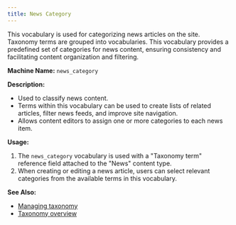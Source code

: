 ```yaml
---
title: News Category
---
```


This vocabulary is used for categorizing news articles on the site. Taxonomy terms are grouped into vocabularies. This vocabulary provides a predefined set of categories for news content, ensuring consistency and facilitating content organization and filtering.

**Machine Name:** `news_category`

**Description:**

*   Used to classify news content.
*   Terms within this vocabulary can be used to create lists of related articles, filter news feeds, and improve site navigation.
*   Allows content editors to assign one or more categories to each news item.

**Usage:**

1.  The `news_category` vocabulary is used with a "Taxonomy term" reference field attached to the "News" content type.
2.  When creating or editing a news article, users can select relevant categories from the available terms in this vocabulary.

**See Also:**

*   [Managing taxonomy](https://www.drupal.org/docs/user_guide/en/structure-taxonomy.html)
*   [Taxonomy overview](https://www.drupal.org/docs/user_guide/en/content-structure.html)
